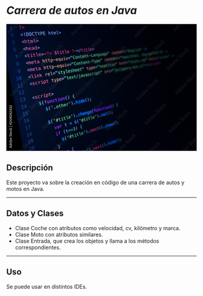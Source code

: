 # *__Carrera de autos en Java__*
![Imagen de Portada](reto2/1000_F_244042422_2zWnzOYaigjxmfeGSfPc5vbEOdxDxV4p.jpg)
## Descripción
Este proyecto va sobre la creación en código de una carrera de autos y motos en Java.
***
## Datos y Clases
- Clase Coche con atributos como velocidad, cv, kilómetro y marca.
- Clase Moto con atributos similares.
- Clase Entrada, que crea los objetos y llama a los métodos correspondientes.
***
## Uso
Se puede usar en distintos IDEs.
